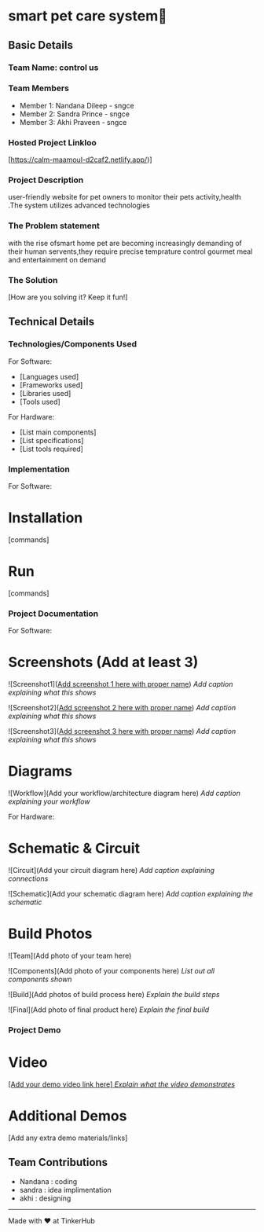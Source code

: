 # smart pet care system🎯


## Basic Details
### Team Name: control us


### Team Members
- Member 1: Nandana Dileep - sngce
- Member 2: Sandra Prince - sngce
- Member 3: Akhi Praveen - sngce

### Hosted Project Linkloo
[https://calm-maamoul-d2caf2.netlify.app/)]

### Project Description
user-friendly website for pet owners to monitor their pets activity,health .The system utilizes advanced technologies

### The Problem statement
with the rise ofsmart home pet are becoming increasingly demanding of their human servents,they require precise temprature control gourmet meal and entertainment on demand

### The Solution
[How are you solving it? Keep it fun!]

## Technical Details
### Technologies/Components Used
For Software:
- [Languages used]
- [Frameworks used]
- [Libraries used]
- [Tools used]

For Hardware:
- [List main components]
- [List specifications]
- [List tools required]

### Implementation
For Software:
# Installation
[commands]

# Run
[commands]

### Project Documentation
For Software:

# Screenshots (Add at least 3)
![Screenshot1]([Add screenshot 1 here with proper name](https://github.com/controlus-hub/tink-her-hack-3-temp/blob/main/Screenshot%20(1).png))
*Add caption explaining what this shows*

![Screenshot2]([Add screenshot 2 here with proper name](https://github.com/controlus-hub/tink-her-hack-3-temp/blob/main/Screenshot%20(2).png))
*Add caption explaining what this shows*

![Screenshot3]([Add screenshot 3 here with proper name](https://github.com/controlus-hub/tink-her-hack-3-temp/blob/main/Screenshot%20(3).png))
*Add caption explaining what this shows*

# Diagrams
![Workflow](Add your workflow/architecture diagram here)
*Add caption explaining your workflow*

For Hardware:

# Schematic & Circuit
![Circuit](Add your circuit diagram here)
*Add caption explaining connections*

![Schematic](Add your schematic diagram here)
*Add caption explaining the schematic*

# Build Photos
![Team](Add photo of your team here)


![Components](Add photo of your components here)
*List out all components shown*

![Build](Add photos of build process here)
*Explain the build steps*

![Final](Add photo of final product here)
*Explain the final build*

### Project Demo
# Video
[[Add your demo video link here]
*Explain what the video demonstrates*](https://www.loom.com/share/b6832d7dafaf48438a6ac3766b7252a0)

# Additional Demos
[Add any extra demo materials/links]

## Team Contributions
- Nandana : coding
- sandra : idea implimentation
- akhi : designing

---
Made with ❤️ at TinkerHub
